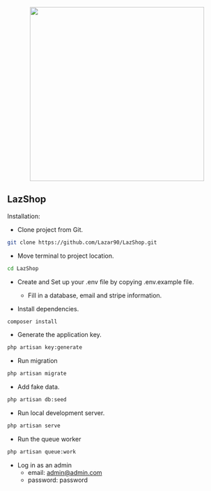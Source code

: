 <p align="center"><a href="https://laravel.com" target="_blank"><img src="https://raw.githubusercontent.com/laravel/art/master/logo-lockup/5%20SVG/2%20CMYK/1%20Full%20Color/laravel-logolockup-cmyk-red.svg" width="400"></a></p>


##  LazShop

Installation: 

- Clone project from Git.
```bash
git clone https://github.com/Lazar90/LazShop.git
```

- Move terminal to project location.
```bash
cd LazShop
```
- Create and Set up your .env file by copying .env.example file.
    * Fill in a database, email and stripe information.
    
- Install dependencies.
```bash
composer install
```

-  Generate the application key.
```bash
php artisan key:generate
``````

- Run migration 
```bash
php artisan migrate
``````

- Add fake data.
```bash
php artisan db:seed
``````

- Run local development server.

```bash
php artisan serve
``````
- Run the queue worker 

```bash
php artisan queue:work
````````````

- Log in as an admin
    * email: admin@admin.com
    * password: password
     
